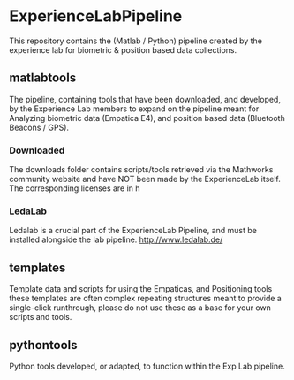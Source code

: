 # ExperienceLabPipeline
This repository contains the (Matlab / Python) pipeline created by the experience lab for biometric &amp; position based data collections.

## matlabtools
The pipeline, containing tools that have been downloaded, and developed, by the Experience Lab members to expand on the pipeline meant for Analyzing biometric data (Empatica E4), and position based data (Bluetooth Beacons / GPS).
### Downloaded
The downloads folder contains scripts/tools retrieved via the Mathworks community website and have NOT been made by the ExperienceLab itself. The corresponding licenses are in h
### LedaLab
Ledalab is a crucial part of the ExperienceLab Pipeline, and must be installed alongside the lab pipeline. http://www.ledalab.de/

## templates
Template data and scripts for using the Empaticas, and Positioning tools these templates are often complex repeating structures meant to provide a single-click runthrough, please do not use these as a base for your own scripts and tools.

## pythontools
Python tools developed, or adapted, to function within the Exp Lab pipeline.
